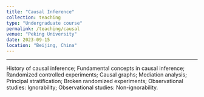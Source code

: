 ```yaml
---
title: "Causal Inference"
collection: teaching
type: "Undergraduate course"
permalink: /teaching/causal
venue: "Peking University"
date: 2023-09-15
location: "Beijing, China"
---
```


---
History of causal inference;
Fundamental concepts in causal inference;
Randomized controlled experiments;
Causal graphs;
Mediation analysis;
Principal stratification;
Broken randomized experiments;
Observational studies: Ignorability;
Observational studies: Non-ignorability.
